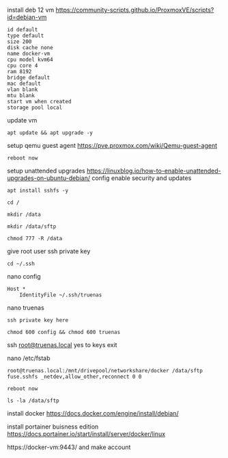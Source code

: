 install deb 12 vm https://community-scripts.github.io/ProxmoxVE/scripts?id=debian-vm
```
id default
type default
size 200
disk cache none
name docker-vm
cpu model kvm64
cpu core 4
ram 8192
bridge default
mac default
vlan blank
mtu blank
start vm when created
storage pool local
```
update vm
```
apt update && apt upgrade -y
```
setup qemu guest agent https://pve.proxmox.com/wiki/Qemu-guest-agent
```
reboot now
```
setup unattended upgrades https://linuxblog.io/how-to-enable-unattended-upgrades-on-ubuntu-debian/
config enable security and updates
```
apt install sshfs -y
```
```
cd /
```
```
mkdir /data
```
```
mkdir /data/sftp
```
```
chmod 777 -R /data
```

give root user ssh private key
```
cd ~/.ssh
```
nano config
```
Host *
    IdentityFile ~/.ssh/truenas
```
nano truenas
```
ssh private key here
```
```
chmod 600 config && chmod 600 truenas
```
ssh root@truenas.local
yes to keys
exit

nano /etc/fstab
```
root@truenas.local:/mnt/drivepool/networkshare/docker /data/sftp fuse.sshfs _netdev,allow_other,reconnect 0 0
```
```
reboot now
```
```
ls -la /data/sftp
```
install docker https://docs.docker.com/engine/install/debian/

install portainer buisness edition https://docs.portainer.io/start/install/server/docker/linux

https://docker-vm:9443/ and make account

